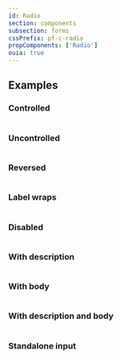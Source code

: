 ```yaml
---
id: Radio
section: components
subsection: forms
cssPrefix: pf-c-radio
propComponents: ['Radio']
ouia: true
---
```


## Examples

### Controlled

```ts file="./RadioControlled.tsx"
```

### Uncontrolled

```ts file="./RadioUncontrolled.tsx"
```

### Reversed

```ts file="./RadioReversed.tsx"
```

### Label wraps

```ts file="./RadioLabelWraps.tsx"
```

### Disabled

```ts file="./RadioDisabled.tsx"
```

### With description

```ts file="./RadioWithDescription.tsx"
```

### With body

```ts file="./RadioWithBody.tsx"
```

### With description and body

```ts file="./RadioWithDescriptionAndBody.tsx"
```

### Standalone input

```ts file="./RadioStandaloneInput.tsx"
```
